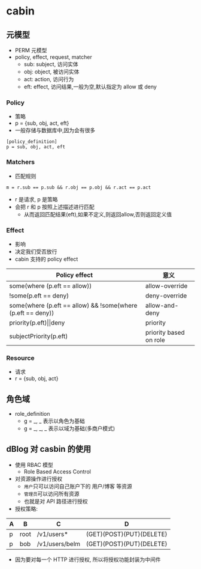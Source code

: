 # cabin

## 元模型
- PERM 元模型
- policy, effect, request, matcher
  - sub: subject, 访问实体
  - obj: object, 被访问实体
  - act: action, 访问行为
  - eft: effect, 访问结果,一般为空,默认指定为 allow 或 deny

### Policy
- 策略
- p = {sub, obj, act, eft}
- 一般存储与数据库中,因为会有很多
```text
[policy_definition]
p = sub, obj, act, eft
```


### Matchers
- 匹配规则
```text
m = r.sub == p.sub && r.obj == p.obj && r.act == p.act
```
- r 是请求, p 是策略
- 会把 r 和 p 按照上述描述进行匹配
  - 从而返回匹配结果(eft),如果不定义,则返回allow,否则返回定义值


### Effect
- 影响
- 决定我们受否放行
- cabin 支持的 policy effect

| Policy effect                                               | 意义                     |
|-------------------------------------------------------------|------------------------|
| some(where (p.eft == allow))                                | allow-override         |
| !some(p.eft == deny)                                        | deny-override          |
| some(where (p.eft == allow) && !some(where (p.eft == deny)) | allow-and-deny         |
| priority(p.eft)\|\|deny                                     | priority               |
| subjectPriority(p.eft)                                      | priority based on role |

### Resource
- 请求
- r = {sub, obj, act}


## 角色域
- role_definition
  - g = _, _ 表示以角色为基础
  - g = _, _, _ 表示以域为基础(多商户模式)


## dBlog 对 casbin 的使用
- 使用 RBAC 模型
  - Role Based Access Control
- 对资源操作进行授权
  - `用户`只可以访问自己账户下的 用户/博客 等资源
  - `管理员`可以访问所有资源
  - 也就是对 API 路径进行授权
- 授权策略:   

| A | B    | C              | D                        |
|---|------|----------------|--------------------------|
| p | root | /v1/users*     | (GET)(POST)(PUT)(DELETE) |
| p | bob  | /v1/users/belm | (GET)(POST)(PUT)(DELETE) |

- 因为要对每一个 HTTP 进行授权, 所以将授权功能封装为中间件
